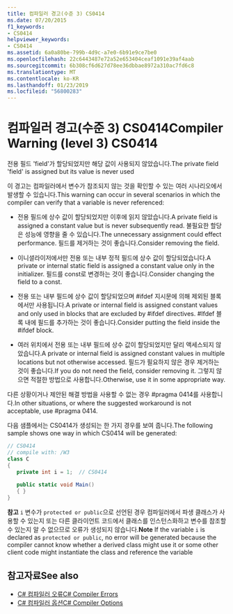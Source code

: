 ```yaml
---
title: 컴파일러 경고(수준 3) CS0414
ms.date: 07/20/2015
f1_keywords:
- CS0414
helpviewer_keywords:
- CS0414
ms.assetid: 6a0a80be-799b-4d9c-a7e0-6b91e9ce7be0
ms.openlocfilehash: 22c6443487e72a52e653404ceaf1091e39af4aab
ms.sourcegitcommit: 6b308cf6d627d78ee36dbbae8972a310ac7fd6c8
ms.translationtype: MT
ms.contentlocale: ko-KR
ms.lasthandoff: 01/23/2019
ms.locfileid: "56800283"
---
```

# <a name="compiler-warning-level-3-cs0414"></a><span data-ttu-id="ce377-102">컴파일러 경고(수준 3) CS0414</span><span class="sxs-lookup"><span data-stu-id="ce377-102">Compiler Warning (level 3) CS0414</span></span>
<span data-ttu-id="ce377-103">전용 필드 'field'가 할당되었지만 해당 값이 사용되지 않았습니다.</span><span class="sxs-lookup"><span data-stu-id="ce377-103">The private field 'field' is assigned but its value is never used</span></span>  
  
 <span data-ttu-id="ce377-104">이 경고는 컴파일러에서 변수가 참조되지 않는 것을 확인할 수 있는 여러 시나리오에서 발생할 수 있습니다.</span><span class="sxs-lookup"><span data-stu-id="ce377-104">This warning can occur in several scenarios in which the compiler can verify that a variable is never referenced:</span></span>  
  
-   <span data-ttu-id="ce377-105">전용 필드에 상수 값이 할당되었지만 이후에 읽지 않았습니다.</span><span class="sxs-lookup"><span data-stu-id="ce377-105">A private field is assigned a constant value but is never subsequently read.</span></span> <span data-ttu-id="ce377-106">불필요한 할당은 성능에 영향을 줄 수 있습니다.</span><span class="sxs-lookup"><span data-stu-id="ce377-106">The unnecessary assignment could effect performance.</span></span> <span data-ttu-id="ce377-107">필드를 제거하는 것이 좋습니다.</span><span class="sxs-lookup"><span data-stu-id="ce377-107">Consider removing the field.</span></span>  
  
-   <span data-ttu-id="ce377-108">이니셜라이저에서만 전용 또는 내부 정적 필드에 상수 값이 할당되었습니다.</span><span class="sxs-lookup"><span data-stu-id="ce377-108">A private or internal static field is assigned a constant value only in the initializer.</span></span> <span data-ttu-id="ce377-109">필드를 const로 변경하는 것이 좋습니다.</span><span class="sxs-lookup"><span data-stu-id="ce377-109">Consider changing the field to a const.</span></span>  
  
-   <span data-ttu-id="ce377-110">전용 또는 내부 필드에 상수 값이 할당되었으며 #ifdef 지시문에 의해 제외된 블록에서만 사용됩니다.</span><span class="sxs-lookup"><span data-stu-id="ce377-110">A private or internal field is assigned constant values and only used in blocks that are excluded by #ifdef directives.</span></span> <span data-ttu-id="ce377-111">#Ifdef 블록 내에 필드를 추가하는 것이 좋습니다.</span><span class="sxs-lookup"><span data-stu-id="ce377-111">Consider putting the field inside the #ifdef block.</span></span>  
  
-   <span data-ttu-id="ce377-112">여러 위치에서 전용 또는 내부 필드에 상수 값이 할당되었지만 달리 액세스되지 않았습니다.</span><span class="sxs-lookup"><span data-stu-id="ce377-112">A private or internal field is assigned constant values in multiple locations but not otherwise accessed.</span></span> <span data-ttu-id="ce377-113">필드가 필요하지 않은 경우 제거하는 것이 좋습니다.</span><span class="sxs-lookup"><span data-stu-id="ce377-113">If you do not need the field, consider removing it.</span></span> <span data-ttu-id="ce377-114">그렇지 않으면 적절한 방법으로 사용합니다.</span><span class="sxs-lookup"><span data-stu-id="ce377-114">Otherwise, use it in some appropriate way.</span></span>  
  
 <span data-ttu-id="ce377-115">다른 상황이거나 제안된 해결 방법을 사용할 수 없는 경우 #pragma 0414를 사용합니다.</span><span class="sxs-lookup"><span data-stu-id="ce377-115">In other situations, or where the suggested workaround is not acceptable, use #pragma 0414.</span></span>  
  
 <span data-ttu-id="ce377-116">다음 샘플에서는 CS0414가 생성되는 한 가지 경우를 보여 줍니다.</span><span class="sxs-lookup"><span data-stu-id="ce377-116">The following sample shows one way in which CS0414 will be generated:</span></span>  
  
```csharp  
// CS0414  
// compile with: /W3  
class C  
{  
   private int i = 1;  // CS0414  
  
   public static void Main()  
   { }  
}  
```  
  
 <span data-ttu-id="ce377-117">**참고**   `i` 변수가 `protected or public`으로 선언된 경우 컴파일러에서 파생 클래스가 사용할 수 있는지 또는 다른 클라이언트 코드에서 클래스를 인스턴스화하고 변수를 참조할 수 있는지 알 수 없으므로 오류가 생성되지 않습니다.</span><span class="sxs-lookup"><span data-stu-id="ce377-117">**Note** If the variable `i` is declared as `protected or public`, no error will be generated because the compiler cannot know whether a derived class might use it or some other client code might instantiate the class and reference the variable</span></span>  
  
## <a name="see-also"></a><span data-ttu-id="ce377-118">참고자료</span><span class="sxs-lookup"><span data-stu-id="ce377-118">See also</span></span>

- [<span data-ttu-id="ce377-119">C# 컴파일러 오류</span><span class="sxs-lookup"><span data-stu-id="ce377-119">C# Compiler Errors</span></span>](../../csharp/language-reference/compiler-messages/index.md)
- [<span data-ttu-id="ce377-120">C# 컴파일러 옵션</span><span class="sxs-lookup"><span data-stu-id="ce377-120">C# Compiler Options</span></span>](../../csharp/language-reference/compiler-options/index.md)
